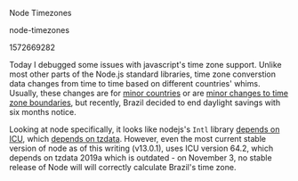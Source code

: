 Node Timezones

node-timezones

1572669282

Today I debugged some issues with javascript's time zone support.  Unlike most
other parts of the Node.js standard libraries, time zone converstion data
changes from time to time based on different countries' whims.  Usually, these
changes are for [minor countries](https://www.bbc.com/news/world-asia-44010705)
or are [minor changes to time zone boundaries](https://en.wikipedia.org/wiki/South_Sudan),
but recently, Brazil decided to end daylight savings with six months notice.

Looking at node specifically, it looks like nodejs's `Intl` library [depends on
ICU](https://github.com/nodejs/help/issues/1843), which [depends on
tzdata](http://userguide.icu-project.org/datetime/timezone).  However, even the
most current stable version of node as of this writing (v13.0.1), uses ICU
version 64.2, which depends on tzdata 2019a which is outdated - on November 3,
no stable release of Node will will correctly calculate Brazil's time zone.
